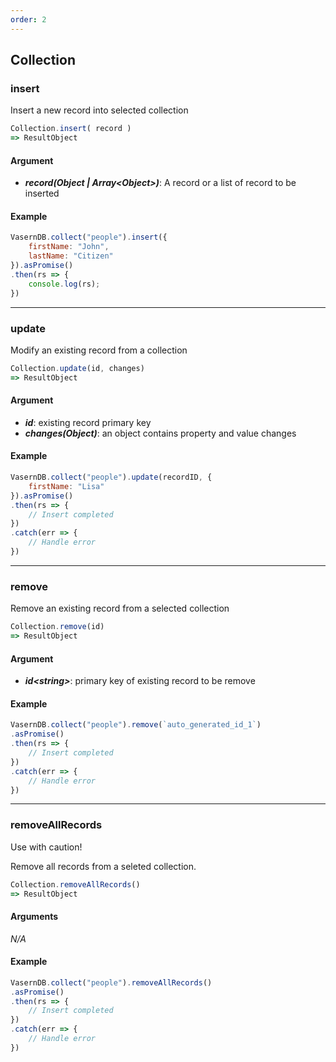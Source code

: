 ```yaml
---
order: 2
---
```


## Collection

### insert

Insert a new record into selected collection

```js
Collection.insert( record )
=> ResultObject
```

#### Argument

- **_record(Object \| Array\<Object\>)_**: A record or a list of record to be inserted

#### Example

```js
VasernDB.collect("people").insert({
    firstName: "John",
    lastName: "Citizen"
}).asPromise()
.then(rs => {
    console.log(rs);
})
```

---

### update

Modify an existing record from a collection

```js
Collection.update(id, changes)
=> ResultObject
```

#### Argument

- **_id_**: existing record primary key
- **_changes(Object)_**: an object contains property and value changes

#### Example

```js
VasernDB.collect("people").update(recordID, {
    firstName: "Lisa"
}).asPromise()
.then(rs => {
    // Insert completed
})
.catch(err => {
    // Handle error
})
```

---

### remove

Remove an existing record from a selected collection

```js
Collection.remove(id)
=> ResultObject
```

#### Argument

- **_id\<string\>_**: primary key of existing record to be remove

#### Example

```js
VasernDB.collect("people").remove(`auto_generated_id_1`)
.asPromise()
.then(rs => {
    // Insert completed
})
.catch(err => {
    // Handle error
})
```

---

### removeAllRecords 

<p class="block__msg warning">
    Use with caution! 
</p> 


Remove all records from a seleted collection.

```js
Collection.removeAllRecords()
=> ResultObject
```

#### Arguments

_N/A_

#### Example

```js
VasernDB.collect("people").removeAllRecords()
.asPromise()
.then(rs => {
    // Insert completed
})
.catch(err => {
    // Handle error
})
```